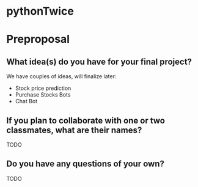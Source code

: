 # pythonTwice

# Preproposal

## What idea(s) do you have for your final project?

We have couples of ideas, will finalize later:

- Stock price prediction
- Purchase Stocks Bots
- Chat Bot

## If you plan to collaborate with one or two classmates, what are their names?

TODO

## Do you have any questions of your own?

TODO
